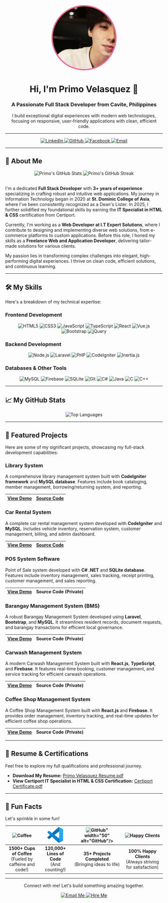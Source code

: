 <div align="center">
  <img src="https://raw.githubusercontent.com/supremovb/supremovb/main/assets/images/primo-velasquez.jpg" alt="Primo Velasquez" width="200" style="border-radius: 50%; border: 4px solid #f06292;">
  <h1>Hi, I'm Primo Velasquez 👋</h1>
  <h3>A Passionate Full Stack Developer from Cavite, Philippines</h3>
  <p>I build exceptional digital experiences with modern web technologies, focusing on responsive, user-friendly applications with clean, efficient code.</p>
</div>

---

<div align="center">
  <a href="https://www.linkedin.com/in/primo-velasquez-your-linkedin-id" target="_blank">
    <img src="https://img.shields.io/badge/LinkedIn-0077B5?style=for-the-badge&logo=linkedin&logoColor=white" alt="LinkedIn">
  </a>
  <a href="https://github.com/supremovb" target="_blank">
    <img src="https://img.shields.io/badge/GitHub-100000?style=for-the-badge&logo=github&logoColor=white" alt="GitHub">
  </a>
  <a href="https://www.facebook.com/supremovb" target="_blank">
    <img src="https://img.shields.io/badge/Facebook-1877F2?style=for-the-badge&logo=facebook&logoColor=white" alt="Facebook">
  </a>
  <a href="mailto:primokenjivelasquez@gmail.com">
    <img src="https://img.shields.io/badge/Email-D14836?style=for-the-badge&logo=gmail&logoColor=white" alt="Email">
  </a>
</div>

---

## 🚀 About Me

<div align="center">
  <img src="https://github-readme-stats.vercel.app/api?username=supremovb&show_icons=true&theme=radical&hide_border=true" alt="Primo's GitHub Stats"/>
  <img src="https://github-readme-streak-stats.herokuapp.com/?user=supremovb&theme=radical&hide_border=true" alt="Primo's GitHub Streak"/>
</div>

<br>

I'm a dedicated **Full Stack Developer** with **3+ years of experience** specializing in crafting robust and intuitive web applications. My journey in Information Technology began in 2020 at **St. Dominic College of Asia**, where I've been consistently recognized as a Dean's Lister. In 2025, I further solidified my foundational skills by earning the **IT Specialist in HTML & CSS** certification from Certiport.

Currently, I'm working as a **Web Developer at I.T Expert Solutions**, where I contribute to designing and implementing diverse web solutions, from e-commerce platforms to custom applications. Before this role, I honed my skills as a **Freelance Web and Application Developer**, delivering tailor-made solutions for various clients.

My passion lies in transforming complex challenges into elegant, high-performing digital experiences. I thrive on clean code, efficient solutions, and continuous learning.

---

## 🛠️ My Skills

Here's a breakdown of my technical expertise:

### Frontend Development

<p align="center">
  <img src="https://img.shields.io/badge/HTML5-E34F26?style=for-the-badge&logo=html5&logoColor=white" alt="HTML5">
  <img src="https://img.shields.io/badge/CSS3-1572B6?style=for-the-badge&logo=css3&logoColor=white" alt="CSS3">
  <img src="https://img.shields.io/badge/JavaScript-F7DF1E?style=for-the-badge&logo=javascript&logoColor=black" alt="JavaScript">
  <img src="https://img.shields.io/badge/TypeScript-3178C6?style=for-the-badge&logo=typescript&logoColor=white" alt="TypeScript">
  <img src="https://img.shields.io/badge/React-61DAFB?style=for-the-badge&logo=react&logoColor=black" alt="React">
  <img src="https://img.shields.io/badge/Vue.js-4FC08D?style=for-the-badge&logo=vuedotjs&logoColor=white" alt="Vue.js">
  <img src="https://img.shields.io/badge/Bootstrap-7952B3?style=for-the-badge&logo=bootstrap&logoColor=white" alt="Bootstrap">
  <img src="https://img.shields.io/badge/jQuery-0769AD?style=for-the-badge&logo=jquery&logoColor=white" alt="jQuery">
</p>

### Backend Development

<p align="center">
  <img src="https://img.shields.io/badge/Node.js-339933?style=for-the-badge&logo=nodedotjs&logoColor=white" alt="Node.js">
  <img src="https://img.shields.io/badge/Laravel-FF2D20?style=for-the-badge&logo=laravel&logoColor=white" alt="Laravel">
  <img src="https://img.shields.io/badge/PHP-777BB4?style=for-the-badge&logo=php&logoColor=white" alt="PHP">
  <img src="https://img.shields.io/badge/CodeIgniter-EE4423?style=for-the-badge&logo=codeigniter&logoColor=white" alt="CodeIgniter">
  <img src="https://img.shields.io/badge/Inertia.js-9553E2?style=for-the-badge&logo=inertia&logoColor=white" alt="Inertia.js">
</p>

### Databases & Other Tools

<p align="center">
  <img src="https://img.shields.io/badge/MySQL-4479A1?style=for-the-badge&logo=mysql&logoColor=white" alt="MySQL">
  <img src="https://img.shields.io/badge/Firebase-FFCA28?style=for-the-badge&logo=firebase&logoColor=black" alt="Firebase">
  <img src="https://img.shields.io/badge/SQLite-003B57?style=for-the-badge&logo=sqlite&logoColor=white" alt="SQLite">
  <img src="https://img.shields.io/badge/Git-F05032?style=for-the-badge&logo=git&logoColor=white" alt="Git">
  <img src="https://img.shields.io/badge/C%23-239120?style=for-the-badge&logo=csharp&logoColor=white" alt="C#">
  <img src="https://img.shields.io/badge/Java-007396?style=for-the-badge&logo=java&logoColor=white" alt="Java">
  <img src="https://img.shields.io/badge/C-A8B9CC?style=for-the-badge&logo=c&logoColor=white" alt="C">
  <img src="https://img.shields.io/badge/C%2B%2B-00599C?style=for-the-badge&logo=cplusplus&logoColor=white" alt="C++">
</p>

---

## 📈 My GitHub Stats

<div align="center">
  <img src="https://github-readme-stats.vercel.app/api/top-langs/?username=supremovb&layout=compact&theme=radical&hide_border=true" alt="Top Languages"/>
</div>

---

## 🌟 Featured Projects

Here are some of my significant projects, showcasing my full-stack development capabilities:

### Library System
A comprehensive library management system built with **CodeIgniter framework** and **MySQL database**. Features include book cataloging, member management, borrowing/returning system, and reporting.

| [View Demo](https://www.youtube.com/watch?v=xNRYMM22yJw) | [Source Code](https://github.com/supremovb/LIBRARY_SYSTEM) |
|---|---|

### Car Rental System
A complete car rental management system developed with **CodeIgniter** and **MySQL**. Includes vehicle inventory, reservation system, customer management, billing, and admin dashboard.

| [View Demo](https://www.youtube.com/watch?v=4gdlYZRUtQg) | [Source Code](https://github.com/supremovb/CAR-RENTAL-SYSTEM) |
|---|---|

### POS System Software
Point of Sale system developed with **C# .NET** and **SQLite database**. Features include inventory management, sales tracking, receipt printing, customer management, and sales reporting.

| [View Demo](https://www.youtube.com/watch?v=RsxvVumfrgA) | Source Code (Private) |
|---|---|

### Barangay Management System (BMS)
A robust Barangay Management System developed using **Laravel**, **Bootstrap**, and **MySQL**. It streamlines resident records, document requests, and barangay transactions for efficient local governance.

| [View Demo](https://www.youtube.com/watch?v=l_4-cOdNDz0) | Source Code (Private) |
|---|---|

### Carwash Management System
A modern Carwash Management System built with **React.js**, **TypeScript**, and **Firebase**. It features real-time booking, customer management, and service tracking for efficient carwash operations.

| [View Demo](https://www.youtube.com/watch?v=gJ6l0Oaodok) | Source Code (Private) |
|---|---|

### Coffee Shop Management System
A Coffee Shop Management System built with **React.js** and **Firebase**. It provides order management, inventory tracking, and real-time updates for efficient coffee shop operations.

| [View Demo](https://www.youtube.com/watch?v=YkJrqgOLyag) | Source Code (Private) |
|---|---|

---

## 📄 Resume & Certifications

Feel free to explore my full qualifications and professional journey.

* **Download My Resume:** [Primo Velasquez Resume.pdf](assets/docs/primo-velasquez-resume.pdf)
* **View Certiport IT Specialist in HTML & CSS Certification:** [Certiport Certificate.pdf](assets/docs/certiport-certificate.pdf)

---

## 🎉 Fun Facts

Let's sprinkle in some fun!

| <div align="center"><img src="https://cdn.jsdelivr.net/gh/devicons/devicon/icons/coffee/coffee-original.svg" width="50" alt="Coffee"/></div> | <div align="center"><img src="https://raw.githubusercontent.com/devicons/devicon/master/icons/vscode/vscode-original.svg" width="50" alt="VS Code"/></div> | <div align="center"><img src="https://cdn.jsdelivr.net/gh/devicons/devicon/icons/github/github-original.svg" width="50" alt="GitHub"/>" width="50" alt="GitHub"/></div> | <div align="center"><img src="https://img.shields.io/badge/Clients-green?style=for-the-badge&logo=smileys&logoColor=white" alt="Happy Clients"/></div> |
| :------------------------------------------------------------------------------------------------------------------------------------------------------------------: | :------------------------------------------------------------------------------------------------------------------------------------------------------------------: | :------------------------------------------------------------------------------------------------------------------------------------------------------------------: | :---------------------------------------------------------------------------------------------------------------------------------------------------------------------: |
| **1500+ Cups of Coffee** <br> (Fueled by caffeine and code!) | **120,000+ Lines of Code** <br> (And counting!) | **35+ Projects Completed** <br> (Bringing ideas to life) | **100% Happy Clients** <br> (Always striving for satisfaction) |


---

<div align="center">
  <p>
    Connect with me! Let's build something amazing together.
  </p>
  <a href="mailto:primokenjivelasquez@gmail.com">
    <img src="https://img.shields.io/badge/Say%20Hi!-primokenjivelasquez@gmail.com-blue?style=for-the-badge&logo=gmail" alt="Email Me">
  </a>
  <a href="https://www.linkedin.com/in/primo-velasquez-your-linkedin-id" target="_blank">
    <img src="https://img.shields.io/badge/Hire%20Me-blueviolet?style=for-the-badge&logo=hire&logoColor=white" alt="Hire Me">
  </a>
</div>
